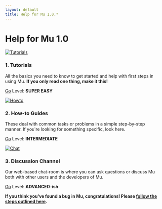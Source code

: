 ```yaml
---
layout: default
title: Help for Mu 1.0.*
---
```


# Help for Mu 1.0

<div class="row">
  <div class="col-sm-4 col-md-4">
    <div class="thumbnail">
      <a href="/en/tutorials/1.0">
      <img src="/img/en/tutorials/start.gif" alt="Tutorials"
        class="img-responsive center-block img-rounded movie-light">
      </a>
      <div class="caption">
        <h3>1. Tutorials</h3>
        <p>All the basics you need to know to get started and help with first
        steps in using Mu. <strong>If you only read one thing, make it
        this!</strong></p>
        <p><a href="/en/tutorials/1.0" class="btn btn-primary"
           role="button">Go</a> Level: <strong>SUPER EASY</strong></p>
      </div>
    </div>
  </div>
  <div class="col-sm-4 col-md-4">
    <div class="thumbnail">
      <a href="/en/howto/1.0">
      <img src="/img/en/help/howto.png" alt="Howto"
        class="img-responsive center-block img-rounded movie-light">
      </a>
      <div class="caption">
        <h3>2. How-to Guides</h3>
        <p>These deal with common tasks or problems in a simple
        step-by-step manner. If you're looking for something specific,
        look here.</p>
        <p><a href="/en/howto/1.0" class="btn btn-primary"
           role="button">Go</a> Level: <strong>INTERMEDIATE</strong></p>
      </div>
    </div>
  </div>
  <div class="col-sm-4 col-md-4">
    <div class="thumbnail">
      <a href="/en/discuss">
      <img src="/img/en/help/chat.png" alt="Chat"
        class="img-responsive center-block img-rounded movie-light">
      </a>
      <div class="caption">
        <h3>3. Discussion Channel</h3>
        <p>Our web-based chat-room is where you can ask questions or discuss
        Mu both with other users and the developers of Mu.</p>
        <p><a href="/en/discuss" class="btn btn-primary"
           role="button">Go</a> Level: <strong>ADVANCED-ish</strong></p>
      </div>
    </div>
  </div>
</div>

**If you think you've found a bug in Mu, congratulations! Please [follow the steps outlined here](/en/howto/bugs).**
